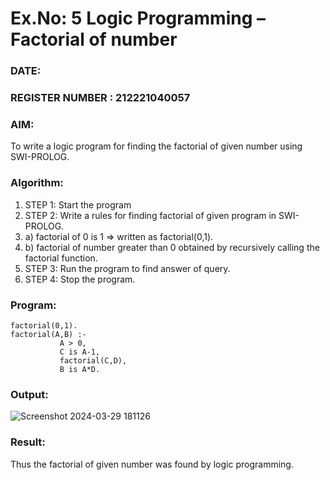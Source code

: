 # Ex.No: 5   Logic Programming – Factorial of number   
### DATE:                                                                            
### REGISTER NUMBER : 212221040057
### AIM: 
To  write  a logic program for finding the factorial of given number using SWI-PROLOG. 
### Algorithm:
1. STEP 1: Start the program
2. STEP 2:  Write a rules for finding factorial of given program in SWI-PROLOG.
3.   a)	factorial of 0 is 1 => written as factorial(0,1).
4.   b)	factorial of number greater than 0 obtained by recursively calling the factorial    function.
5. STEP 3: Run the program  to find answer of  query.
6. STEP 4: Stop the program.

### Program:
~~~
factorial(0,1).
factorial(A,B) :-  
           A > 0, 
           C is A-1,
           factorial(C,D),
           B is A*D.
~~~


### Output:
![Screenshot 2024-03-29 181126](https://github.com/ilaya27464/AI_Lab_2023-24/assets/127576283/df226e98-9c99-4eab-b8de-2fe17efebe1f)



### Result:
Thus the factorial of given number was found by logic programming. 

